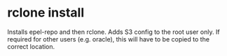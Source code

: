 # rclone install

Installs epel-repo and then rclone.
Adds S3 config to the root user only. If required for other users (e.g. oracle), this will have to be copied to the correct location.
